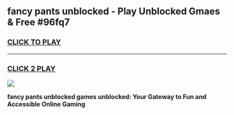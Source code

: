 
## fancy pants unblocked - Play Unblocked Gmaes & Free #96fq7
<h3>
<a href="https://news.freeplayer.one?title=fancy_pants_unblocked&ref=03M">CLICK TO PLAY</a></h3>
<hr>

<h3>
<a href="https://news.freeplayer.one?title=fancy_pants_unblocked&ref=03M">CLICK 2 PLAY</a>
  
</h3>

<a href="https://news.freeplayer.one?title=fancy_pants_unblocked&ref=03M"><img src="https://clearcache.store/games.png"></a>


**fancy pants unblocked games unblocked: Your Gateway to Fun and Accessible Online Gaming**
